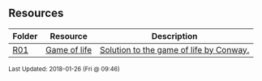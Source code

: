## Resources
| Folder | Resource | Description|
 | ------------|------------|------------|
 | [R01](R01) | [ Game of life ]([R01](R01)) | [ Solution to the game of life by Conway.]([R01](R01)) |

<sup>Last Updated: 2018-01-26 (Fri @ 09:46)</sup>